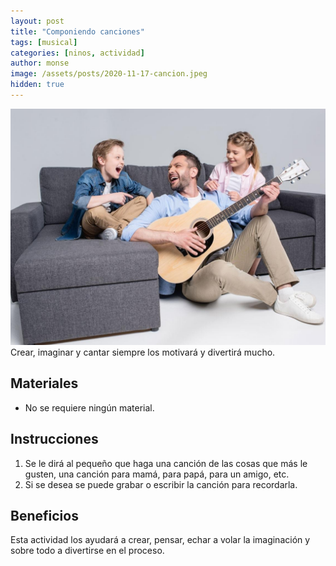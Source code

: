 ```yaml
---
layout: post
title: "Componiendo canciones"
tags: [musical]
categories: [ninos, actividad]
author: monse
image: /assets/posts/2020-11-17-cancion.jpeg
hidden: true
---
```

![Actividad de canción](/assets/posts/2020-11-17-cancion.jpeg)<br/> 
Crear, imaginar y cantar siempre los motivará y divertirá mucho.
 
## Materiales 
- No se requiere ningún material.

## Instrucciones 
1. Se le dirá al pequeño que haga una canción de las cosas que más le gusten, una canción para mamá, para papá, para un amigo, etc.
2. Si se desea se puede grabar o escribir la canción para recordarla.

## Beneficios 
Esta actividad los ayudará a crear, pensar, echar a volar la imaginación y sobre todo a divertirse en el proceso.  